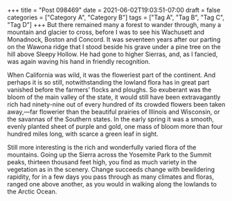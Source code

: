 +++
title = "Post 098469"
date = 2021-06-02T19:03:51-07:00
draft = false
categories = ["Category A", "Category B"]
tags = ["Tag A", "Tag B", "Tag C", "Tag D"]
+++
But there remained many a forest to wander through, many a mountain and glacier to cross, before I was to see his Wachusett and Monadnock, Boston and Concord. It was seventeen years after our parting on the Wawona ridge that I stood beside his grave under a pine tree on the hill above Sleepy Hollow. He had gone to higher Sierras, and, as I fancied, was again waving his hand in friendly recognition.

When California was wild, it was the floweriest part of the continent. And perhaps it is so still, notwithstanding the lowland flora has in great part vanished before the farmers’ flocks and ploughs. So exuberant was the bloom of the main valley of the state, it would still have been extravagantly rich had ninety-nine out of every hundred of its crowded flowers been taken away,—far flowerier than the beautiful prairies of Illinois and Wisconsin, or the savannas of the Southern states. In the early spring it was a smooth, evenly planted sheet of purple and gold, one mass of bloom more than four hundred miles long, with scarce a green leaf in sight.

Still more interesting is the rich and wonderfully varied flora of the mountains. Going up the Sierra across the Yosemite Park to the Summit peaks, thirteen thousand feet high, you find as much variety in the vegetation as in the scenery. Change succeeds change with bewildering rapidity, for in a few days you pass through as many climates and floras, ranged one above another, as you would in walking along the lowlands to the Arctic Ocean.
